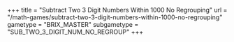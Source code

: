 +++
title = "Subtract Two 3 Digit Numbers Within 1000 No Regrouping"
url = "/math-games/subtract-two-3-digit-numbers-within-1000-no-regrouping"
gametype = "BRIX_MASTER"
subgametype = "SUB_TWO_3_DIGIT_NUM_NO_REGROUP"
+++